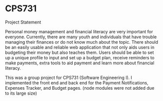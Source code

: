 # CPS731

Project Statement

Personal money management and financial literacy are very important for everyone. Currently, there are many youth and individuals that have trouble managing their finances or do not know much about the topic. There should be an easily usable and reliable web application that not only aids users in budgeting their money but also teaches them. Users should be able to set up a unique profile to input and set up a budget plan, receive reminders to make payments, extra tools to aid payment and learn more about financial literacy. 

This was a group project for CPS731 (Software Engineering I). I implemented the front end and back end for the Payment Notifications, Expenses Tracker, and Budget pages. 
(node modules were not added due to its large size)
